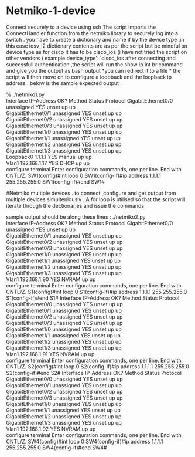 # Netmiko-1-device
Connect securely to a device using ssh 
The script imports the ConnectHandler function from the netmiko library to securely log into a switch .
you have to create a dictionary and name if by the device type ,in this case 
iosv_l2
dictionary contents are as per the script but be mindful on device type as for cisco it has to be cisco_ios  (i have not tried the script on other vendors )
example device_type': 'cisco_ios
after connecting and successfull authentication ,the script will run the show ip int br command and give you the output as bash output *you can redirect it to a file *
the script will then move on to configure a loopback and the loopback ip address .
below is the sample expected output :

% ./netmiko1.py   
Interface              IP-Address      OK? Method Status                Protocol
GigabitEthernet0/0     unassigned      YES unset  up                    up      
GigabitEthernet0/1     unassigned      YES unset  up                    up      
GigabitEthernet0/2     unassigned      YES unset  up                    up      
GigabitEthernet0/3     unassigned      YES unset  up                    up      
GigabitEthernet1/0     unassigned      YES unset  up                    up      
GigabitEthernet1/1     unassigned      YES unset  up                    up      
GigabitEthernet1/2     unassigned      YES unset  up                    up      
GigabitEthernet1/3     unassigned      YES unset  up                    up      
Loopback0              1.1.1.1         YES manual up                    up      
Vlan1                  192.168.1.17    YES DHCP   up                    up      
configure terminal
Enter configuration commands, one per line.  End with CNTL/Z.
SW1(config)#int loop 0
SW1(config-if)#ip address 1.1.1.1 255.255.255.0
SW1(config-if)#end
SW1#


#Netmiko multiple devices .
to connect ,configure and get output from multiple devices simulteniously .
A for loop is utilised so that the script will iterate through the dectionaries and issue the commands 

sample output should be along these lines :
./netmiko2.py   
Interface              IP-Address      OK? Method Status                Protocol
GigabitEthernet0/0     unassigned      YES unset  up                    up      
GigabitEthernet0/1     unassigned      YES unset  up                    up      
GigabitEthernet0/2     unassigned      YES unset  up                    up      
GigabitEthernet0/3     unassigned      YES unset  up                    up      
GigabitEthernet1/0     unassigned      YES unset  up                    up      
GigabitEthernet1/1     unassigned      YES unset  up                    up      
GigabitEthernet1/2     unassigned      YES unset  up                    up      
GigabitEthernet1/3     unassigned      YES unset  up                    up      
Vlan1                  192.168.1.90    YES NVRAM  up                    up      
configure terminal
Enter configuration commands, one per line.  End with CNTL/Z.
S1(config)#int loop 0
S1(config-if)#ip address 1.1.1.1 255.255.255.0
S1(config-if)#end
S1#
Interface              IP-Address      OK? Method Status                Protocol
GigabitEthernet0/0     unassigned      YES unset  up                    up      
GigabitEthernet0/1     unassigned      YES unset  up                    up      
GigabitEthernet0/2     unassigned      YES unset  up                    up      
GigabitEthernet0/3     unassigned      YES unset  up                    up      
GigabitEthernet1/0     unassigned      YES unset  up                    up      
GigabitEthernet1/1     unassigned      YES unset  up                    up      
GigabitEthernet1/2     unassigned      YES unset  up                    up      
GigabitEthernet1/3     unassigned      YES unset  up                    up      
Vlan1                  192.168.1.91    YES NVRAM  up                    up      
configure terminal
Enter configuration commands, one per line.  End with CNTL/Z.
S2(config)#int loop 0
S2(config-if)#ip address 1.1.1.1 255.255.255.0
S2(config-if)#end
S2#
Interface              IP-Address      OK? Method Status                Protocol
GigabitEthernet0/0     unassigned      YES unset  up                    up      
GigabitEthernet0/1     unassigned      YES unset  up                    up      
GigabitEthernet0/2     unassigned      YES unset  up                    up      
GigabitEthernet0/3     unassigned      YES unset  up                    up      
GigabitEthernet1/0     unassigned      YES unset  up                    up      
GigabitEthernet1/1     unassigned      YES unset  up                    up      
GigabitEthernet1/2     unassigned      YES unset  up                    up      
GigabitEthernet1/3     unassigned      YES unset  up                    up      
Vlan1                  192.168.1.92    YES NVRAM  up                    up      
configure terminal
Enter configuration commands, one per line.  End with CNTL/Z.
SW4(config)#int loop 0
SW4(config-if)#ip address 1.1.1.1 255.255.255.0
SW4(config-if)#end
SW4#

 
